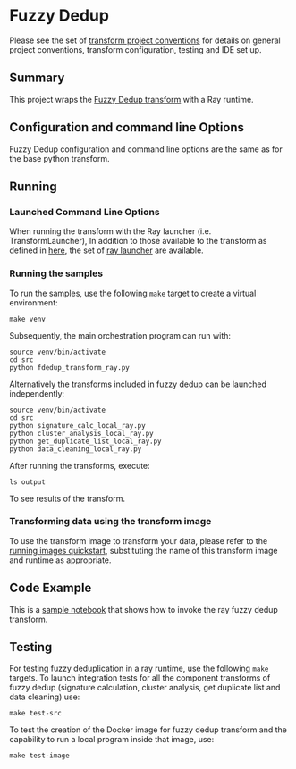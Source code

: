 # Fuzzy Dedup

Please see the set of [transform project conventions](../../../README.md) for details on general project conventions, transform
configuration,  testing and IDE set up.

## Summary

This project wraps the [Fuzzy Dedup transform](../python) with a Ray runtime.

## Configuration and command line Options

Fuzzy Dedup configuration and command line options are the same as for the base python transform. 

## Running
### Launched Command Line Options 
When running the transform with the Ray launcher (i.e. TransformLauncher),
In addition to those available to the transform as defined in [here](../python/README.md),
the set of 
[ray launcher](../../../../data-processing-lib/doc/ray-launcher-options.md) are available.

### Running the samples
To run the samples, use the following `make` target to create a virtual environment:

```commandline
make venv
```
Subsequently, the main orchestration program can run with:
```commandline
source venv/bin/activate
cd src
python fdedup_transform_ray.py
```
Alternatively the transforms included in fuzzy dedup can be launched independently:
```commandline
source venv/bin/activate
cd src
python signature_calc_local_ray.py
python cluster_analysis_local_ray.py
python get_duplicate_list_local_ray.py
python data_cleaning_local_ray.py
```
After running the transforms, execute:
```shell
ls output
```
To see results of the transform.

### Transforming data using the transform image

To use the transform image to transform your data, please refer to the 
[running images quickstart](../../../../doc/quick-start/run-transform-image.md),
substituting the name of this transform image and runtime as appropriate.

## Code Example

This is a [sample notebook](../fdedup_ray.ipynb) that shows how to invoke the ray fuzzy dedup transform.

## Testing

For testing fuzzy deduplication in a ray runtime, use the following `make` targets. To launch integration tests
for all the component transforms of fuzzy dedup (signature calculation, cluster analysis, get duplicate list and data
cleaning) use: 
```commandline
make test-src
```

To test the creation of the Docker image for fuzzy dedup transform and the capability to run a local program inside that
image, use:
```commandline
make test-image
```